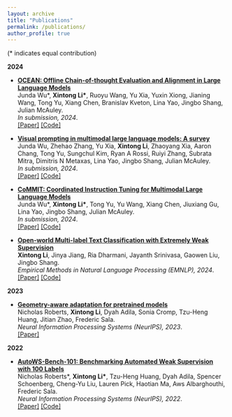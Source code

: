 ```yaml
---
layout: archive
title: "Publications"
permalink: /publications/
author_profile: true
---
```


(* indicates equal contribution)

**2024**
<ul>
  <li>
    <p>
      <a href="https://arxiv.org/abs/2409.15310"><b>OCEAN: Offline Chain-of-thought Evaluation and Alignment in Large Language Models
</b></a>
      <br>
      Junda Wu*, <b>Xintong Li*</b>, Ruoyu Wang, Yu Xia, Yuxin Xiong, Jianing Wang, Tong Yu, Xiang Chen, Branislav Kveton, Lina Yao, Jingbo Shang, Julian McAuley. <br>
      <i>In submission, 2024</i>. <br>
      <a href="https://arxiv.org/abs/2410.23703">[Paper]</a>
      <a href="#">[Code]</a>
    </p>
  </li>
</ul>

<ul>
  <li>
    <p>
      <a href="https://arxiv.org/abs/2409.15310"><b>Visual prompting in multimodal large language models: A survey</b></a>
      <br>
      Junda Wu, Zhehao Zhang, Yu Xia, <b>Xintong Li</b>, Zhaoyang Xia, Aaron Chang, Tong Yu, Sungchul Kim, Ryan A Rossi, Ruiyi Zhang, Subrata Mitra, Dimitris N Metaxas, Lina Yao, Jingbo Shang, Julian McAuley. <br>
      <i>In submission, 2024</i>. <br>
      <a href="https://arxiv.org/abs/2409.15310">[Paper]</a>
      <a href="#">[Code]</a>
    </p>
  </li>
</ul>

<ul>
  <li>
    <p>
      <a href="https://arxiv.org/abs/2407.20454"><b>CoMMIT: Coordinated Instruction Tuning for Multimodal Large Language Models</b></a>
      <br>
      Junda Wu*, <b>Xintong Li*</b>, Tong Yu, Yu Wang, Xiang Chen, Jiuxiang Gu, Lina Yao, Jingbo Shang, Julian McAuley. <br>
      <i>In submission, 2024</i>. <br>
      <a href="https://arxiv.org/abs/2407.20454">[Paper]</a>
      <a href="#">[Code]</a>
    </p>
  </li>
</ul>

<ul>
  <li>
    <p>
      <a href="https://arxiv.org/abs/2407.05609"><b>Open-world Multi-label Text Classification with Extremely Weak Supervision</b></a>
      <br>
      <b>Xintong Li</b>, Jinya Jiang, Ria Dharmani, Jayanth Srinivasa, Gaowen Liu, Jingbo Shang. <br>
      <i>Empirical Methods in Natural Language Processing (EMNLP), 2024</i>. <br>
      <a href="https://arxiv.org/abs/2407.05609">[Paper]</a>
      <a href="https://github.com/Kaylee0501/X-MLClass">[Code]</a>
    </p>
  </li>
</ul>

**2023**

<ul>
  <li>
    <p>
      <a href="https://arxiv.org/abs/2307.12226"><b>Geometry-aware adaptation for pretrained models</b></a>
      <br>
      Nicholas Roberts, <b>Xintong Li</b>, Dyah Adila, Sonia Cromp, Tzu-Heng Huang, Jitian Zhao, Frederic Sala. <br>
      <i>Neural Information Processing Systems (NeurIPS), 2023</i>. <br>
      <a href="https://arxiv.org/abs/2307.12226">[Paper]</a>     
    </p>
  </li>
</ul>

**2022**

<ul>
  <li>
    <p>
      <a href="https://arxiv.org/abs/2208.14362"><b>AutoWS-Bench-101: Benchmarking Automated Weak Supervision with 100
          Labels</b></a> <br>
      Nicholas Roberts*, <b>Xintong Li*</b>, Tzu-Heng Huang, Dyah Adila, Spencer Schoenberg, Cheng-Yu Liu, Lauren Pick, Haotian
      Ma, Aws Albarghouthi, Frederic Sala. <br>
      <i>Neural Information Processing Systems (NeurIPS), 2022</i>. <br>
      <a href="https://arxiv.org/abs/2208.14362">[Paper]</a>
      <a href="https://github.com/Sala-Group/AutoWS-Bench-101">[Code]</a>
    </p>
  </li>
</ul>
